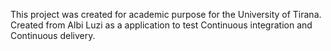 This project was created for academic purpose for the University of Tirana.
Created from Albi Luzi as a application to test Continuous integration and Continuous delivery.


